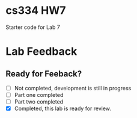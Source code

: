 # cs334 HW7
Starter code for Lab 7

# Lab Feedback

## Ready for Feeback?
 - [ ] Not completed, development is still in progress
 - [ ] Part one completed
 - [ ] Part two completed
 - [x] Completed, this lab is ready for review.
